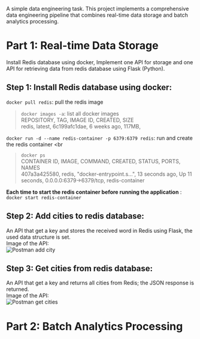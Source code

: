 A simple data engineering task. This project implements a comprehensive data engineering pipeline that combines
real-time data storage and batch analytics processing.

# Part 1: Real-time Data Storage

Install Redis database using docker, Implement one API for storage and one API for retrieving data from redis database
using Flask (Python).

## Step 1: Install Redis database using docker:

``` docker pull redis ```: pull the redis image <br>

> ``` docker images -a ```: list all docker images <br> REPOSITORY, TAG, IMAGE ID, CREATED, SIZE <br>
> redis, latest, 6c199afc1dae, 6 weeks ago, 117MB,

``` docker run -d --name redis-container -p 6379:6379 redis ```: run and create the redis container <br
> ``` docker ps ``` <br> CONTAINER ID, IMAGE, COMMAND, CREATED, STATUS, PORTS, NAMES <br>
> 407a3a425580, redis,     "docker-entrypoint.s…", 13 seconds ago, Up 11 seconds, 0.0.0.0:6379->6379/tcp,
> redis-container

**Each time to start the redis container before running the application** : ``` docker start redis-container ``` <br>

## Step 2: Add cities to redis database:

An API that get a key and stores the received word in Redis using Flask, the used data structure is set. <br>
Image of the API: <br>
![Postman add city](https://github.com/pouyanhessabi/Redis-Spark-Analytics-Pipeline/blob/main/Report/pic/Postman%20add-city.jpg)

## Step 3: Get cities from redis database:

An API that get a key and returns all cities from Redis; the JSON response is returned. <br>
Image of the API: <br>
![Postman get cities](https://github.com/pouyanhessabi/Redis-Spark-Analytics-Pipeline/blob/main/Report/pic/Postman%20get-city.jpg)

# Part 2: Batch Analytics Processing
